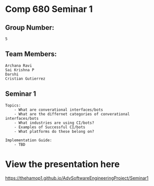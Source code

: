 # Comp 680 Seminar 1

## Group Number: 

    5

## Team Members: 

	Archana Ravi
	Sai Krishna P
	Darshi
	Cristian Gutierrez

## Seminar 1

    Topics:
		- What are converational interfaces/bots
		- What are the differnet categories of converational interfaces/bots
		- What industries are using CI/bots?
		- Examples of Successful CI/bots
		- What platforms do these belong on?

    Implementation Guide:
		- TBD 

# View the presentation here

https://thehamop1.github.io/AdvSoftwareEngineeringProject/Seminar1
